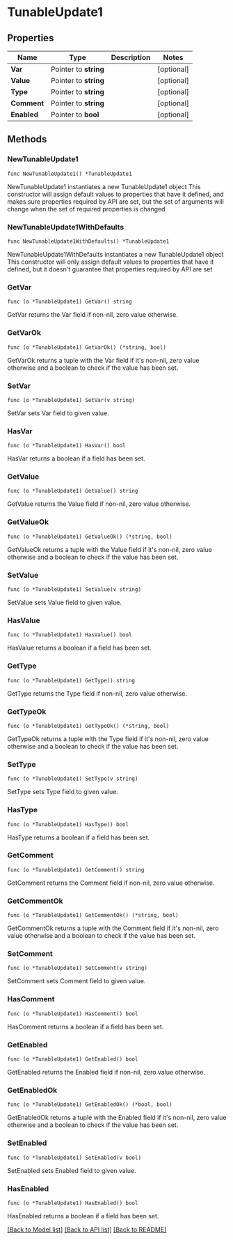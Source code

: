 # TunableUpdate1

## Properties

Name | Type | Description | Notes
------------ | ------------- | ------------- | -------------
**Var** | Pointer to **string** |  | [optional] 
**Value** | Pointer to **string** |  | [optional] 
**Type** | Pointer to **string** |  | [optional] 
**Comment** | Pointer to **string** |  | [optional] 
**Enabled** | Pointer to **bool** |  | [optional] 

## Methods

### NewTunableUpdate1

`func NewTunableUpdate1() *TunableUpdate1`

NewTunableUpdate1 instantiates a new TunableUpdate1 object
This constructor will assign default values to properties that have it defined,
and makes sure properties required by API are set, but the set of arguments
will change when the set of required properties is changed

### NewTunableUpdate1WithDefaults

`func NewTunableUpdate1WithDefaults() *TunableUpdate1`

NewTunableUpdate1WithDefaults instantiates a new TunableUpdate1 object
This constructor will only assign default values to properties that have it defined,
but it doesn't guarantee that properties required by API are set

### GetVar

`func (o *TunableUpdate1) GetVar() string`

GetVar returns the Var field if non-nil, zero value otherwise.

### GetVarOk

`func (o *TunableUpdate1) GetVarOk() (*string, bool)`

GetVarOk returns a tuple with the Var field if it's non-nil, zero value otherwise
and a boolean to check if the value has been set.

### SetVar

`func (o *TunableUpdate1) SetVar(v string)`

SetVar sets Var field to given value.

### HasVar

`func (o *TunableUpdate1) HasVar() bool`

HasVar returns a boolean if a field has been set.

### GetValue

`func (o *TunableUpdate1) GetValue() string`

GetValue returns the Value field if non-nil, zero value otherwise.

### GetValueOk

`func (o *TunableUpdate1) GetValueOk() (*string, bool)`

GetValueOk returns a tuple with the Value field if it's non-nil, zero value otherwise
and a boolean to check if the value has been set.

### SetValue

`func (o *TunableUpdate1) SetValue(v string)`

SetValue sets Value field to given value.

### HasValue

`func (o *TunableUpdate1) HasValue() bool`

HasValue returns a boolean if a field has been set.

### GetType

`func (o *TunableUpdate1) GetType() string`

GetType returns the Type field if non-nil, zero value otherwise.

### GetTypeOk

`func (o *TunableUpdate1) GetTypeOk() (*string, bool)`

GetTypeOk returns a tuple with the Type field if it's non-nil, zero value otherwise
and a boolean to check if the value has been set.

### SetType

`func (o *TunableUpdate1) SetType(v string)`

SetType sets Type field to given value.

### HasType

`func (o *TunableUpdate1) HasType() bool`

HasType returns a boolean if a field has been set.

### GetComment

`func (o *TunableUpdate1) GetComment() string`

GetComment returns the Comment field if non-nil, zero value otherwise.

### GetCommentOk

`func (o *TunableUpdate1) GetCommentOk() (*string, bool)`

GetCommentOk returns a tuple with the Comment field if it's non-nil, zero value otherwise
and a boolean to check if the value has been set.

### SetComment

`func (o *TunableUpdate1) SetComment(v string)`

SetComment sets Comment field to given value.

### HasComment

`func (o *TunableUpdate1) HasComment() bool`

HasComment returns a boolean if a field has been set.

### GetEnabled

`func (o *TunableUpdate1) GetEnabled() bool`

GetEnabled returns the Enabled field if non-nil, zero value otherwise.

### GetEnabledOk

`func (o *TunableUpdate1) GetEnabledOk() (*bool, bool)`

GetEnabledOk returns a tuple with the Enabled field if it's non-nil, zero value otherwise
and a boolean to check if the value has been set.

### SetEnabled

`func (o *TunableUpdate1) SetEnabled(v bool)`

SetEnabled sets Enabled field to given value.

### HasEnabled

`func (o *TunableUpdate1) HasEnabled() bool`

HasEnabled returns a boolean if a field has been set.


[[Back to Model list]](../README.md#documentation-for-models) [[Back to API list]](../README.md#documentation-for-api-endpoints) [[Back to README]](../README.md)


